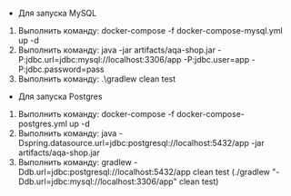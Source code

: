 - Для запуска MySQL
1. Выполнить команду: docker-compose -f docker-compose-mysql.yml up -d
2. Выполнить команду: java -jar artifacts/aqa-shop.jar -P:jdbc.url=jdbc:mysql://localhost:3306/app -P:jdbc.user=app -P:jdbc.password=pass
3. Выполнить команду: .\gradlew clean test

- Для запуска Postgres
1. Выполнить команду: docker-compose -f docker-compose-postgres.yml up -d
2. Выполнить команду: java -Dspring.datasource.url=jdbc:postgresql://localhost:5432/app -jar artifacts/aqa-shop.jar
3. Выполнить команду: gradlew -Ddb.url=jdbc:postgresql://localhost:5432/app clean test (./gradlew "-Ddb.url=jdbc:mysql://localhost:3306/app" clean test)
